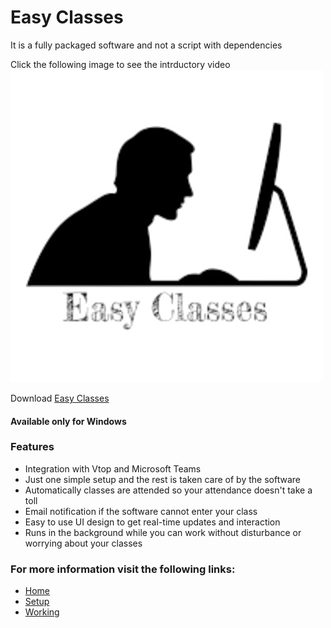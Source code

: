 # Easy Classes
It is a fully packaged software and not a script with dependencies

Click the following image to see the intrductory video
[![](https://github.com/aryanchugh816/Easy-Classes-Windows/blob/master/Pictures/icon_white_bg.jpg)](https://www.youtube.com/watch?v=FdAxgqUVlOc)

Download [Easy Classes](https://github.com/aryanchugh816/Easy-Classes-Windows/releases/download/v1.1.1/Easy_Classes-Setup-1.1.1.exe)
#### Available only for Windows

### Features
- Integration with Vtop and Microsoft Teams
- Just one simple setup and the rest is taken care of by the software
- Automatically classes are attended so your attendance doesn't take a toll
- Email notification if the software cannot enter your class
- Easy to use UI design to get real-time updates and interaction
- Runs in the background while you can work without disturbance or worrying about your classes

### For more information visit the following links:
- [Home](https://github.com/aryanchugh816/Easy-Classes-Windows/wiki)
- [Setup](https://github.com/aryanchugh816/Easy-Classes-Windows/wiki/Setup)
- [Working](https://github.com/aryanchugh816/Easy-Classes-Windows/wiki/Working)
